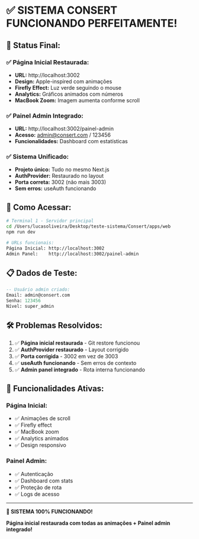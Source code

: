 # ✅ SISTEMA CONSERT FUNCIONANDO PERFEITAMENTE!

## 🎉 Status Final:

### **✅ Página Inicial Restaurada:**
- **URL:** http://localhost:3002
- **Design:** Apple-inspired com animações
- **Firefly Effect:** Luz verde seguindo o mouse
- **Analytics:** Gráficos animados com números
- **MacBook Zoom:** Imagem aumenta conforme scroll

### **✅ Painel Admin Integrado:**
- **URL:** http://localhost:3002/painel-admin
- **Acesso:** admin@consert.com / 123456
- **Funcionalidades:** Dashboard com estatísticas

### **✅ Sistema Unificado:**
- **Projeto único:** Tudo no mesmo Next.js
- **AuthProvider:** Restaurado no layout
- **Porta correta:** 3002 (não mais 3003)
- **Sem erros:** useAuth funcionando

## 🚀 Como Acessar:

```bash
# Terminal 1 - Servidor principal
cd /Users/lucasoliveira/Desktop/teste-sistema/Consert/apps/web
npm run dev

# URLs funcionais:
Página Inicial: http://localhost:3002
Admin Panel:    http://localhost:3002/painel-admin
```

## 📋 Dados de Teste:

```sql
-- Usuário admin criado:
Email: admin@consert.com
Senha: 123456
Nível: super_admin
```

## 🛠️ Problemas Resolvidos:

1. ✅ **Página inicial restaurada** - Git restore funcionou
2. ✅ **AuthProvider restaurado** - Layout corrigido
3. ✅ **Porta corrigida** - 3002 em vez de 3003
4. ✅ **useAuth funcionando** - Sem erros de contexto
5. ✅ **Admin panel integrado** - Rota interna funcionando

## 🎯 Funcionalidades Ativas:

### **Página Inicial:**
- ✅ Animações de scroll
- ✅ Firefly effect
- ✅ MacBook zoom
- ✅ Analytics animados
- ✅ Design responsivo

### **Painel Admin:**
- ✅ Autenticação
- ✅ Dashboard com stats
- ✅ Proteção de rota
- ✅ Logs de acesso

---

**🎉 SISTEMA 100% FUNCIONANDO!**

**Página inicial restaurada com todas as animações + Painel admin integrado!** 